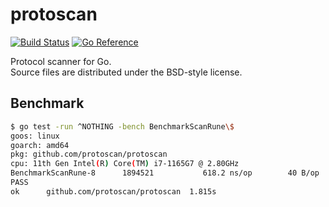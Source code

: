 # protoscan

[![Build Status](https://cloud.drone.io/api/badges/protoscan/protoscan/status.svg)](https://cloud.drone.io/protoscan/protoscan)
[![Go Reference](https://pkg.go.dev/badge/github.com/protoscan/protoscan.svg)](https://pkg.go.dev/github.com/protoscan/protoscan)

Protocol scanner for Go.  
Source files are distributed under the BSD-style license.

## Benchmark

```sh
$ go test -run ^NOTHING -bench BenchmarkScanRune\$
goos: linux
goarch: amd64
pkg: github.com/protoscan/protoscan
cpu: 11th Gen Intel(R) Core(TM) i7-1165G7 @ 2.80GHz
BenchmarkScanRune-8   	 1894521	       618.2 ns/op	      40 B/op	       2 allocs/op
PASS
ok  	github.com/protoscan/protoscan	1.815s
```
